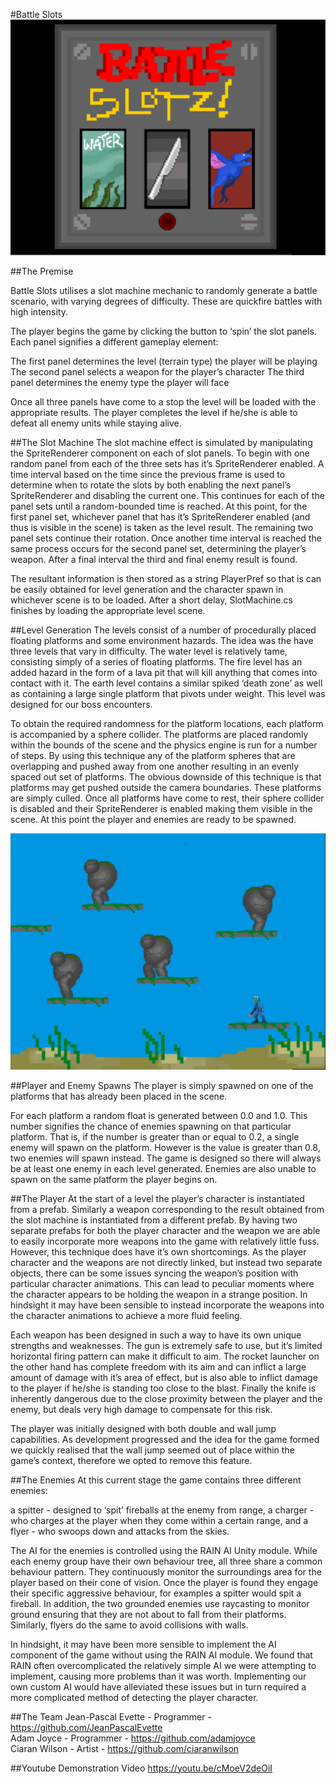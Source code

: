 #Battle Slots
![alt tag](https://raw.githubusercontent.com/adamjoyce/slot-machine/master/screenshot_slot_machine.PNG)

##The Premise

Battle Slots utilises a slot machine mechanic to randomly generate a battle scenario, with varying degrees of difficulty. These are quickfire battles with high intensity.

The player begins the game by clicking the button to ‘spin’ the slot panels.  Each panel signifies a different gameplay element:

The first panel determines the level (terrain type) the player will be playing
The second panel selects a weapon for the player’s character
The third panel determines the enemy type the player will face

Once all three panels have come to a stop the level will be loaded with the appropriate results.  The player completes the level if he/she is able to defeat all enemy units while staying alive.

##The Slot Machine
The slot machine effect is simulated by manipulating the SpriteRenderer component on each of slot panels.  To begin with one random panel from each of the three sets has it’s SpriteRenderer enabled.  A time interval based on the time since the previous frame is used to determine when to rotate the slots by both enabling the next panel’s SpriteRenderer and disabling the current one.  This continues for each of the panel sets until a random-bounded time is reached.  At this point, for the first panel set, whichever panel that has it’s SpriteRenderer enabled (and thus is visible in the scene) is taken as the level result.  The remaining two panel sets continue their rotation.  Once another time interval is reached the same process occurs for the second panel set, determining the player’s weapon.  After a final interval the third and final enemy result is found.

The resultant information is then stored as a string PlayerPref so that is can be easily obtained for level generation and the character spawn in whichever scene is to be loaded.  After a short delay, SlotMachine.cs finishes by loading the appropriate level scene.

##Level Generation
The levels consist of a number of procedurally placed floating platforms and some environment hazards.  The idea was the have three levels that vary in difficulty.  The water level is relatively tame, consisting simply of a series of floating platforms.  The fire level has an added hazard in the form of a lava pit that will kill anything that comes into contact with it.  The earth level contains a similar spiked ‘death zone’ as well as containing a large single platform that pivots under weight.  This level was designed for our boss encounters.

To obtain the required randomness for the platform locations, each platform is accompanied by a sphere collider.  The platforms are placed randomly within the bounds of the scene and the physics engine is run for a number of steps.  By using this technique any of the platform spheres that are overlapping and pushed away from one another resulting in an evenly spaced out set of platforms.  The obvious downside of this technique is that platforms may get pushed outside the camera boundaries.  These platforms are simply culled.
Once all platforms have come to rest, their sphere collider is disabled and their SpriteRenderer is enabled making them visible in the scene.  At this point the player and enemies are ready to be spawned.

![alt tag](https://raw.githubusercontent.com/adamjoyce/slot-machine/master/screenshot_water.PNG)

##Player and Enemy Spawns
The player is simply spawned on one of the platforms that has already been placed in the scene.

For each platform a random float is generated between 0.0 and 1.0.  This number signifies the chance of enemies spawning on that particular platform.  That is, if the number is greater than or equal to 0.2, a single enemy will spawn on the platform.  However is the value is greater than 0.8, two enemies will spawn instead.  The game is designed so there will always be at least one enemy in each level generated.  Enemies are also unable to spawn on the same platform the player begins on.

##The Player
At the start of a level the player’s character is instantiated from a prefab.  Similarly a weapon corresponding to the result obtained from the slot machine is instantiated from a different prefab.  By having two separate prefabs for both the player character and the weapon we are able to easily incorporate more weapons into the game with relatively little fuss.  However, this technique does have it’s own shortcomings.  As the player character and the weapons are not directly linked, but instead two separate objects, there can be some issues syncing the weapon’s position with particular character animations.  This can lead to peculiar moments where the character appears to be holding the weapon in a strange position.  In hindsight it may have been sensible to instead incorporate the weapons into the character animations to achieve a more fluid feeling.

Each weapon has been designed in such a way to have its own unique strengths and weaknesses.  The gun is extremely safe to use, but it’s limited horizontal firing pattern can make it difficult to aim.  The rocket launcher on the other hand has complete freedom with its aim and can inflict a large amount of damage with it’s area of effect, but is also able to inflict damage to the player if he/she is standing too close to the blast.  Finally the knife is inherently dangerous due to the close proximity between the player and the enemy, but deals very high damage to compensate for this risk.

The player was initially designed with both double and wall jump capabilities.  As development progressed and the idea for the game formed we quickly realised that the wall jump seemed out of place within the game’s context, therefore we opted to remove this feature.

##The Enemies 
At this current stage the game contains three different enemies:

a spitter - designed to ‘spit’ fireballs at the enemy from range,
a charger - who charges at the player when they come within a certain range,
and a flyer - who swoops down and attacks from the skies.


The AI for the enemies is controlled using the RAIN AI Unity module.  While each enemy group have their own behaviour tree, all three share a common behaviour pattern.  They continuously monitor the surroundings area for the player based on their cone of vision.  Once the player is found they engage their specific aggressive behaviour, for examples a spitter would spit a fireball.  In addition, the two grounded enemies use raycasting to monitor ground ensuring that they are not about to fall from their platforms.  Similarly, flyers do the same to avoid collisions with walls.

In hindsight, it may have been more sensible to implement the AI component of the game without using the RAIN AI module.  We found that RAIN often overcomplicated the relatively simple AI we were attempting to implement, causing more problems than it was worth.  Implementing our own custom AI would have alleviated these issues but in turn required a more complicated method of detecting the player character.

##The Team
Jean-Pascal Evette - Programmer - https://github.com/JeanPascalEvette<br />
Adam Joyce - Programmer - https://github.com/adamjoyce<br />
Ciaran Wilson - Artist - https://github.com/ciaranwilson

##Youtube Demonstration Video
https://youtu.be/cMoeV2deOiI


  
